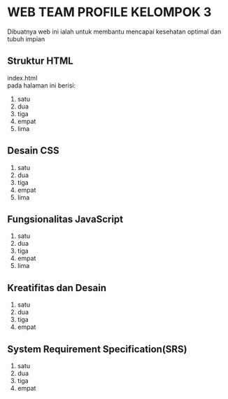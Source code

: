 <h1>WEB TEAM PROFILE KELOMPOK 3</h1><b></b>
Dibuatnya web ini ialah untuk membantu mencapai kesehatan optimal dan tubuh impian
<h2>Struktur HTML</h2>
index.html <br> pada halaman ini berisi:<br>
<ol>
 <li>satu<li>dua<li>tiga</li><li>empat</li><li>lima</li>
</ol>
<h2>Desain CSS</h2>
<ol>
 <li>satu<li>dua<li>tiga</li><li>empat</li><li>lima</li>
</ol>
<h2>Fungsionalitas JavaScript</h2>
<ol>
 <li>satu<li>dua<li>tiga</li><li>empat</li><li>lima</li>
</ol>
<h2>Kreatifitas dan Desain</h2>
<ol>
 <li>satu<li>dua<li>tiga</li><li>empat</li>
</ol>
<h2>System Requirement Specification(SRS)</h2>
<ol>
 <li>satu<li>dua<li>tiga</li><li>empat</li>
</ol>
